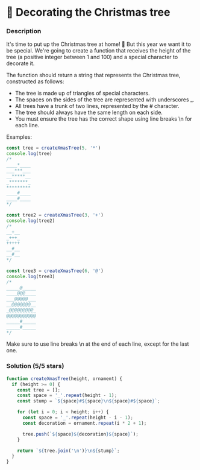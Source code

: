 # 🎄 Decorating the Christmas tree

### Description

It's time to put up the Christmas tree at home! 🎄 But this year we want it to be special. We're going to create a function that receives the height of the tree (a positive integer between 1 and 100) and a special character to decorate it.

The function should return a string that represents the Christmas tree, constructed as follows:

* The tree is made up of triangles of special characters.
* The spaces on the sides of the tree are represented with underscores _.
* All trees have a trunk of two lines, represented by the # character.
* The tree should always have the same length on each side.
* You must ensure the tree has the correct shape using line breaks \n for each line.

Examples:
```js
const tree = createXmasTree(5, '*')
console.log(tree)
/*
____*____
___***___
__*****__
_*******_
*********
____#____
____#____
*/

const tree2 = createXmasTree(3, '+')
console.log(tree2)
/*
__+__
_+++_
+++++
__#__
__#__
*/

const tree3 = createXmasTree(6, '@')
console.log(tree3)
/*
_____@_____
____@@@____
___@@@@@___
__@@@@@@@__
_@@@@@@@@@_
@@@@@@@@@@@
_____#_____
_____#_____
*/
```
Make sure to use line breaks \n at the end of each line, except for the last one.

### Solution (5/5 stars)

```js
function createXmasTree(height, ornament) {
  if (height >= 0) {
    const tree = [];
    const space = '_'.repeat(height - 1);
    const stump = `${space}#${space}\n${space}#${space}`;

    for (let i = 0; i < height; i++) {
      const space = '_'.repeat(height - i - 1);
      const decoration = ornament.repeat(i * 2 + 1);

      tree.push(`${space}${decoration}${space}`);
    }

    return `${tree.join('\n')}\n${stump}`;
  }
}
```
